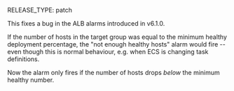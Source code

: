 RELEASE_TYPE: patch

This fixes a bug in the ALB alarms introduced in v6.1.0.

If the number of hosts in the target group was equal to the minimum healthy
deployment percentage, the "not enough healthy hosts" alarm would fire -- even
though this is normal behaviour, e.g. when ECS is changing task definitions.

Now the alarm only fires if the number of hosts drops _below_ the minimum
healthy number.

